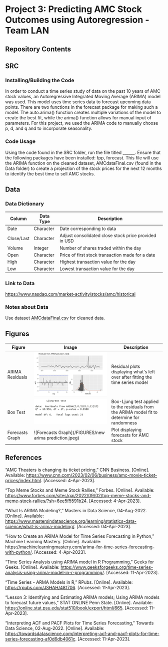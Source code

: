 # Project 3: Predicting AMC Stock Outcomes using Autoregression - Team LAN
## Repository Contents 

## SRC
### Installing/Building the Code
In order to conduct a time series study of data on the past 10 years of AMC stock values, an Autoregressive Integrated Moving Average (ARIMA) model was used. This model uses time series data to forecast upcoming data points. There are two functions in the forecast package for making such a model. The auto.arima() function creates multiple variations of the model to create the best fit, while the arima() function allows for manual input of parameters. 
For this project, we used the ARIMA code to manually choose p, d, and q and to incorporate seasonality. 


### Code Usage
Using the code found in the SRC folder, run the file titled ______. Ensure that the following packages have been installed: fpp, forecast. This file will use the ARIMA function on the cleaned dataset, AMCdataFinal.csv (found in the Data folder) to create a projection of the stock prices for the next 12 months to identify the best time to sell AMC stocks. 


## Data
### Data Dictionary
| Column | Data Type | Description |
| --- | --- | --- |
| Date | Character | Date corresponding to data |
| Close/Last | Character | Adjust consolidated close stock price provided in USD |
| Volume | Integer | Number of shares traded within the day |
| Open | Character | Price of first stock transaction made for a date |
| High | Character | Highest transaction value for the day |
| Low | Character | Lowest transaction value for the day |

### Link to Data
https://www.nasdaq.com/market-activity/stocks/amc/historical 

### Notes about Data

Use dataset [AMCdataFinal.csv](https://github.com/ayk2ea/project3-teamLAN/blob/main/DATA/AMCdataFinal.csv) for cleaned data.

## Figures 

| Figure | Image | Description|
| --- | --- | --- |
| ARIMA Residuals | ![ARIMA Residuals](/FIGURES/ARIMAResiduals.jpeg) | Residual plots displaying what's left over after fitting the time series model |
| Box Test | ![Box Test](/FIGURES/BoxTest.jpeg) | Box-Ljung test applied to the residuals from the ARIMA model fit to determine for randomness |
| Forecasts Graph | ![Forecasts Graph](/FIGURES/new arima prediction.jpeg) | Plot displaying forecasts for AMC stock |

## References

“AMC Theaters is changing its ticket pricing,” CNN Business. [Online]. Available: https://www.cnn.com/2023/02/06/business/amc-movie-ticket-prices/index.html. [Accessed: 4-Apr-2023].

“Top Meme Stocks and Meme Stock Rallies,” Forbes. [Online]. Available:
https://www.forbes.com/sites/qai/2022/09/02/top-meme-stocks-and-meme-stock-rallies/?sh=6ee5f5591b24. [Accessed: 4-Apr-2023].

“What Is ARIMA Modeling?,” Masters in Data Science, 04-Aug-2022. [Online]. Available: https://www.mastersindatascience.org/learning/statistics-data-science/what-is-arima-modeling/. [Accessed: 04-Apr-2023]. 

“How to Create an ARIMA Model for Time Series Forecasting in Python,” Machine Learning Mastery. [Online]. Available: https://machinelearningmastery.com/arima-for-time-series-forecasting-with-python/. [Accessed: 4-Apr-2023]. 

“Time Series Analysis using ARIMA model in R Programming,” Geeks for Geeks. [Online]. Available: https://www.geeksforgeeks.org/time-series-analysis-using-arima-model-in-r-programming/. [Accessed: 11-Apr-2023].

“Time Series - ARMA Models in R,” RPubs. [Online]. Available: https://rpubs.com/JSHAH/481706. [Accessed: 11-Apr-2023].

“Lesson 3: Identifying and Estimating ARIMA models; Using ARIMA models to forecast future values,” STAT ONLINE Penn State. [Online]. Available:
https://online.stat.psu.edu/stat510/book/export/html/665. [Accessed: 11-Apr-2023].

“Interpreting ACF and PACF Plots for Time Series Forecasting,” Towards Data Science, 02-Aug-2022. [Online]. Available: https://towardsdatascience.com/interpreting-acf-and-pacf-plots-for-time-series-forecasting-af0d6db4061c. [Accessed: 11-Apr-2023].
